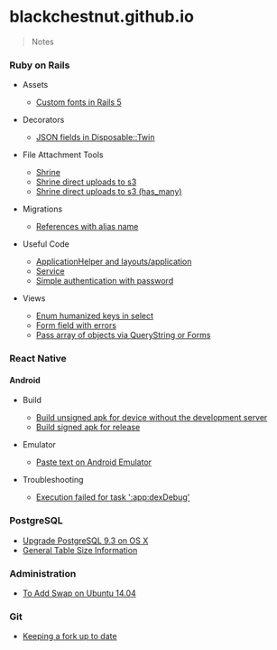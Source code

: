 # blackchestnut.github.io

> Notes

### Ruby on Rails
- Assets
  - [Custom fonts in Rails 5](https://github.com/blackchestnut/blackchestnut.github.io/issues/6)

- Decorators
  - [JSON fields in Disposable::Twin](https://github.com/blackchestnut/blackchestnut.github.io/issues/5)

- File Attachment Tools
  - [Shrine](https://github.com/blackchestnut/blackchestnut.github.io/issues/1)
  - [Shrine direct uploads to s3](https://github.com/blackchestnut/blackchestnut.github.io/issues/8)
  - [Shrine direct uploads to s3 (has_many)](https://github.com/blackchestnut/blackchestnut.github.io/issues/19)

- Migrations
  - [References with alias name](https://github.com/blackchestnut/blackchestnut.github.io/issues/3)

- Useful Code
  - [ApplicationHelper and layouts/application](https://github.com/blackchestnut/blackchestnut.github.io/issues/9)
  - [Service](https://github.com/blackchestnut/blackchestnut.github.io/issues/2)
  - [Simple authentication with password](https://github.com/blackchestnut/blackchestnut.github.io/issues/11)
  
- Views
  - [Enum humanized keys in select](https://github.com/blackchestnut/blackchestnut.github.io/issues/7)
  - [Form field with errors](https://github.com/blackchestnut/blackchestnut.github.io/issues/11)
  - [Pass array of objects via QueryString or Forms](https://github.com/blackchestnut/blackchestnut.github.io/issues/15)

### React Native

#### Android
- Build
  - [Build unsigned apk for device without the development server](https://github.com/blackchestnut/blackchestnut.github.io/issues/12)
  - [Build signed apk for release](https://github.com/blackchestnut/blackchestnut.github.io/issues/17)
  
- Emulator
  - [Paste text on Android Emulator](https://github.com/blackchestnut/blackchestnut.github.io/issues/18)

- Troubleshooting
  - [Execution failed for task ':app:dexDebug'](https://github.com/blackchestnut/blackchestnut.github.io/issues/13)  

### PostgreSQL

- [Upgrade PostgreSQL 9.3 on OS X](https://github.com/blackchestnut/blackchestnut.github.io/issues/4)
- [General Table Size Information](https://github.com/blackchestnut/blackchestnut.github.io/issues/14)

### Administration

- [To Add Swap on Ubuntu 14.04](https://github.com/blackchestnut/blackchestnut.github.io/issues/16)

### Git

- [Keeping a fork up to date](https://github.com/blackchestnut/blackchestnut.github.io/issues/20)
